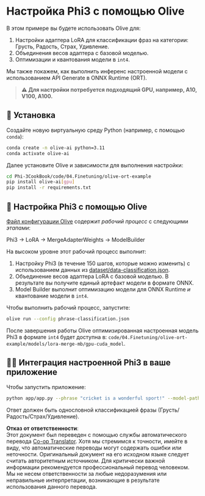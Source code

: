 <!--
CO_OP_TRANSLATOR_METADATA:
{
  "original_hash": "4164123a700fecd535d850f09506d72a",
  "translation_date": "2025-03-27T03:42:28+00:00",
  "source_file": "code\\03.Finetuning\\olive-ort-example\\README.md",
  "language_code": "ru"
}
-->
# Настройка Phi3 с помощью Olive

В этом примере вы будете использовать Olive для:

1. Настройки адаптера LoRA для классификации фраз на категории: Грусть, Радость, Страх, Удивление.
1. Объединения весов адаптера с базовой моделью.
1. Оптимизации и квантования модели в `int4`.

Мы также покажем, как выполнить инференс настроенной модели с использованием API Generate в ONNX Runtime (ORT).

> **⚠️ Для настройки потребуется подходящий GPU, например, A10, V100, A100.**

## 💾 Установка

Создайте новую виртуальную среду Python (например, с помощью `conda`):

```bash
conda create -n olive-ai python=3.11
conda activate olive-ai
```

Далее установите Olive и зависимости для выполнения настройки:

```bash
cd Phi-3CookBook/code/04.Finetuning/olive-ort-example
pip install olive-ai[gpu]
pip install -r requirements.txt
```

## 🧪 Настройка Phi3 с помощью Olive
[Файл конфигурации Olive](../../../../../code/03.Finetuning/olive-ort-example/phrase-classification.json) содержит *рабочий процесс* с следующими *этапами*:

Phi3 -> LoRA -> MergeAdapterWeights -> ModelBuilder

На высоком уровне этот рабочий процесс выполнит:

1. Настройку Phi3 (в течение 150 шагов, которые можно изменить) с использованием данных из [dataset/data-classification.json](../../../../../code/03.Finetuning/olive-ort-example/dataset/dataset-classification.json).
1. Объединение весов адаптера LoRA с базовой моделью. В результате вы получите единый артефакт модели в формате ONNX.
1. Model Builder выполнит оптимизацию модели для ONNX Runtime *и* квантование модели в `int4`.

Чтобы выполнить рабочий процесс, запустите:

```bash
olive run --config phrase-classification.json
```

После завершения работы Olive оптимизированная настроенная модель Phi3 в формате `int4` будет доступна в: `code/04.Finetuning/olive-ort-example/models/lora-merge-mb/gpu-cuda_model`.

## 🧑‍💻 Интеграция настроенной Phi3 в ваше приложение 

Чтобы запустить приложение:

```bash
python app/app.py --phrase "cricket is a wonderful sport!" --model-path models/lora-merge-mb/gpu-cuda_model
```

Ответ должен быть однословной классификацией фразы (Грусть/Радость/Страх/Удивление).

**Отказ от ответственности**:  
Этот документ был переведен с помощью службы автоматического перевода [Co-op Translator](https://github.com/Azure/co-op-translator). Хотя мы стремимся к точности, имейте в виду, что автоматические переводы могут содержать ошибки или неточности. Оригинальный документ на его исходном языке следует считать авторитетным источником. Для критически важной информации рекомендуется профессиональный перевод человеком. Мы не несем ответственности за любые недоразумения или неправильные интерпретации, возникающие в результате использования данного перевода.